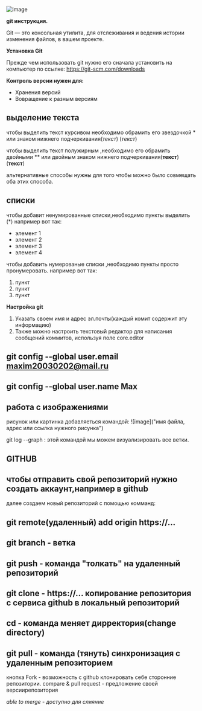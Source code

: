 ![image](https://tproger.ru/signed_image/JhexP1H6hgHB4xupS9qBneuw9HYRTRIQMqPNQRU5VtU/rs:fit:90:0:1/cb:vimg_1/f:webp/aHR0cHM6Ly9tZWRpYS50cHJvZ2VyLnJ1L3VwbG9hZHMvMjAyMC8xMi9naXRfZ3VpZGVfZm9yX2JlZ2lubmVycy1jb3Zlci1pY29uLW9yaWdpbmFsLnBuZw)

**git инструкция.**

Git — это консольная утилита, для отслеживания и ведения истории изменения файлов, в вашем проекте.

**Установка Git**

Прежде чем использовать git нужно его сначала установить на компьютер по ссылке: https://git-scm.com/downloads

**Контроль версии нужен для:**
* Хранения версий
* Вовращение к разным версиям


## **выделение текста**
чтобы выделить текст курсивом необходимо обрамить его звездочкой * или знаком нижнего подчеркивания(_текст_) (*текст*)

чтобы выделить текст полужирным ,необходимо его обрамить двойными ** или двойным знаком нижнего подчеркивания(__текст__)(**текст**)

альтернативные способы нужны для того чтобы можно было совмещать оба этих способа.
 
 
## **списки**

чтобы добавит ненумированные списки,необходимо пункты выделить (*) например вот так:
* элемент 1
* элемент 2
* элемент 3
* элемент 4


чтобы добавить нумерованые списки ,необходимо пункты просто пронумеровать. например вот так:
1. пункт
2. пункт
3. пункт


**Настройка git**
1. Указать своем имя и адрес эл.почты(каждый комит содержит эту информацию)
2. Также можно настроить текстовый редактор для написания сообщений коммитов, используя поле core.editor

## git config --global user.email maxim20030202@mail.ru ##
## git config --global user.name Max ##


## **работа с изображениями**

рисунок или картинка добавляеться командой: ![image]("имя файла, адрес или ссылка нужного рисунка")

git log --graph : этой командой мы можем визуализировать все ветки. 

##  __GITHUB__

## чтобы отправить свой репозиторий нужно создать аккаунт,например в github

далее создаем новый репозиторий с помощью комманд:

## git remote(удаленный) add origin https://...

## git branch - ветка

## git push - команда "толкать" на удаленный репозиторий

## git clone - https://... копирование репозитория с сервиса github в локальный репозиторий

## cd - команда меняет дирректория(change directory)

## git pull - команда (тянуть) синхронизация с удаленным репозиторием

кнопка Fork - возможность с github клонировать себе сторонние репозитории.
compare & pull request - предложение своей версиирепозитория

*able to merge - доступно для слияние*
